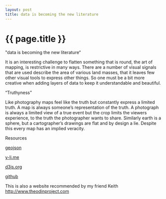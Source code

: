 ```yaml
---
layout: post
title: data is becoming the new literature
---
```


{{ page.title }}
================

<p class="meta">

"data is becoming the new literature“

It is an interesting challenge to flatten something that is round, the art of mapping, is restrictive in many ways. There are a number of visual signals that are used describe the area of various land masses, that it leaves few other visual tools to express other things. So one must be a bit more creative when adding layers of data to keep it understandable and beautiful.
 
“Truthyness”

Like photography maps feel like the truth but constantly express a limited truth. A map is always someone’s representation of the truth. A photograph is always a limited view of a true event but the crop limits the viewers experience, to the truth the photographer wants to share. Similarly earth is a sphere, but a cartographer’s drawings are flat and by design a lie. Despite this every map has an implied veracity.
 
Resources
 
[geojson](http://geojson.io)

[y-li.me](http://y-li.me)

[d3js.org](http://d3js.org)

[github](https://github.com)
 
This is also a website recommended by my friend Keith
http://www.theodinproject.com
 

